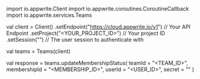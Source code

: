 import io.appwrite.Client
import io.appwrite.coroutines.CoroutineCallback
import io.appwrite.services.Teams

val client = Client()
    .setEndpoint("https://cloud.appwrite.io/v1") // Your API Endpoint
    .setProject("&lt;YOUR_PROJECT_ID&gt;") // Your project ID
    .setSession("") // The user session to authenticate with

val teams = Teams(client)

val response = teams.updateMembershipStatus(
    teamId = "<TEAM_ID>",
    membershipId = "<MEMBERSHIP_ID>",
    userId = "<USER_ID>",
    secret = "<SECRET>"
)
